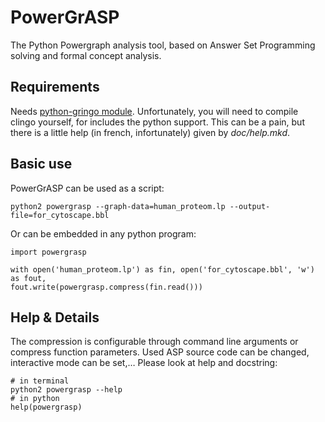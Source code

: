 # PowerGrASP
The Python Powergraph analysis tool, based on Answer Set Programming solving and formal concept analysis.

## Requirements
Needs [python-gringo module](https://github.com/lxsli/python-gringo).
Unfortunately, you will need to compile clingo yourself, for includes the python support.
This can be a pain, but there is a little help (in french, infortunately) given by *doc/help.mkd*.

## Basic use
PowerGrASP can be used as a script:

    python2 powergrasp --graph-data=human_proteom.lp --output-file=for_cytoscape.bbl

Or can be embedded in any python program:

    import powergrasp

    with open('human_proteom.lp') as fin, open('for_cytoscape.bbl', 'w') as fout,
    fout.write(powergrasp.compress(fin.read()))

## Help & Details
The compression is configurable through command line arguments or compress function parameters.
Used ASP source code can be changed, interactive mode can be set,… Please look at help and docstring:

    # in terminal
    python2 powergrasp --help
    # in python
    help(powergrasp)





